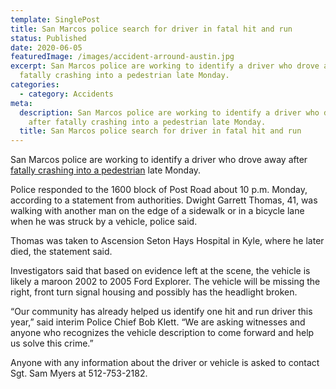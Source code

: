 ```yaml
---
template: SinglePost
title: San Marcos police search for driver in fatal hit and run
status: Published
date: 2020-06-05
featuredImage: /images/accident-arround-austin.jpg
excerpt: San Marcos police are working to identify a driver who drove away after
  fatally crashing into a pedestrian late Monday.
categories:
  - category: Accidents
meta:
  description: San Marcos police are working to identify a driver who drove away
    after fatally crashing into a pedestrian late Monday.
  title: San Marcos police search for driver in fatal hit and run
---
```

<!--StartFragment-->

San Marcos police are working to identify a driver who drove away after [fatally crashing into a pedestrian](https://www.austinaccidentlawyer.com/practice-areas/wrongful-death-attorney/) late Monday.

Police responded to the 1600 block of Post Road about 10 p.m. Monday, according to a statement from authorities. Dwight Garrett Thomas, 41, was walking with another man on the edge of a sidewalk or in a bicycle lane when he was struck by a vehicle, police said.

Thomas was taken to Ascension Seton Hays Hospital in Kyle, where he later died, the statement said.

Investigators said that based on evidence left at the scene, the vehicle is likely a maroon 2002 to 2005 Ford Explorer. The vehicle will be missing the right, front turn signal housing and possibly has the headlight broken.

“Our community has already helped us identify one hit and run driver this year,” said interim Police Chief Bob Klett. “We are asking witnesses and anyone who recognizes the vehicle description to come forward and help us solve this crime.”

Anyone with any information about the driver or vehicle is asked to contact Sgt. Sam Myers at 512-753-2182.

<!--EndFragment-->